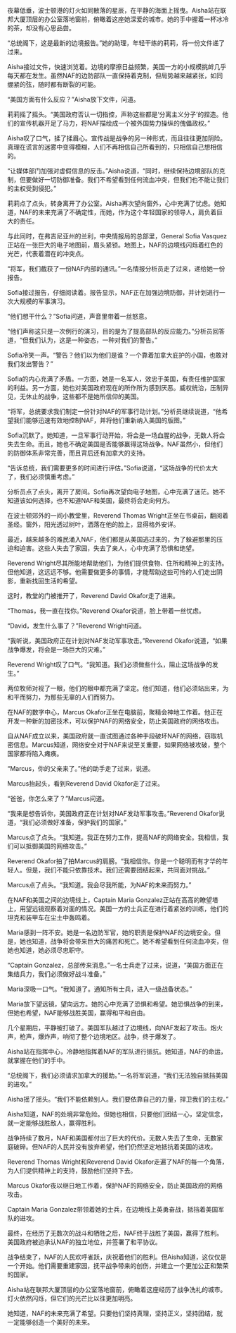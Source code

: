 夜幕低垂，波士顿港的灯火如同散落的星辰，在平静的海面上摇曳。Aisha站在联邦大厦顶层的办公室落地窗前，俯瞰着这座她深爱的城市。她的手中握着一杯冰冷的茶，却没有心思品尝。

“总统阁下，这是最新的边境报告。”她的助理，年轻干练的莉莉，将一份文件递了过来。

Aisha接过文件，快速浏览着。边境的摩擦日益频繁，美国一方的小规模挑衅几乎每天都在发生。虽然NAF的边防部队一直保持着克制，但局势越来越紧张，如同绷紧的弦，随时都有断裂的可能。

“美国方面有什么反应？”Aisha放下文件，问道。

莉莉摇了摇头。“美国政府否认一切指控，声称这些都是‘分离主义分子’的捏造。他们的宣传机器开足了马力，将NAF描绘成一个被外国势力操纵的傀儡政权。”

Aisha叹了口气，揉了揉眉心。宣传战是战争的另一种形式，而且往往更加阴险。真理在谎言的迷雾中变得模糊，人们不再相信自己所看到的，只相信自己想相信的。

“让媒体部门加强对虚假信息的反击。”Aisha说道，“同时，继续保持边境部队的克制，但要做好一切防御准备。我们不希望看到任何流血冲突，但我们也不能让我们的主权受到侵犯。”

莉莉点了点头，转身离开了办公室。Aisha再次望向窗外，心中充满了忧虑。她知道，NAF的未来充满了不确定性，而她，作为这个年轻国家的领导人，肩负着巨大的责任。

与此同时，在弗吉尼亚州的兰利，中央情报局的总部里，General Sofia Vasquez正站在一张巨大的电子地图前，眉头紧锁。地图上，NAF的边境线闪烁着红色的光芒，代表着潜在的冲突点。

“将军，我们截获了一份NAF内部的通讯。”一名情报分析员走了过来，递给她一份报告。

Sofia接过报告，仔细阅读着。报告显示，NAF正在加强边境防御，并计划进行一次大规模的军事演习。

“他们想干什么？”Sofia问道，声音里带着一丝怒意。

“他们声称这只是一次例行的演习，目的是为了提高部队的反应能力。”分析员回答道，“但我们认为，这是一种姿态，一种对我们的警告。”

Sofia冷笑一声。“警告？他们以为他们是谁？一个靠着加拿大庇护的小国，也敢对我们发出警告？”

Sofia的内心充满了矛盾。一方面，她是一名军人，效忠于美国，有责任维护国家的利益。另一方面，她也对美国政府现在的所作所为感到厌恶。威权统治，压制异见，无休止的战争，这些都不是她所信仰的美国。

“将军，总统要求我们制定一份针对NAF的军事行动计划。”分析员继续说道，“他希望我们能够迅速有效地控制NAF，并将他们重新纳入美国的版图。”

Sofia沉默了。她知道，一旦军事行动开始，将会是一场血腥的战争，无数人将会失去生命。而且，她也不确定美国是否能够赢得这场战争。NAF虽然小，但他们的防御体系非常完善，而且背后还有加拿大的支持。

“告诉总统，我们需要更多的时间进行评估。”Sofia说道，“这场战争的代价太大了，我们必须慎重考虑。”

分析员点了点头，离开了房间。Sofia再次望向电子地图，心中充满了迷茫。她不知道该如何选择，也不知道NAF和美国，最终将会走向何方。

在波士顿郊外的一间小教堂里，Reverend Thomas Wright正坐在书桌前，翻阅着圣经。窗外，阳光透过树叶，洒落在他的脸上，显得格外安详。

最近，越来越多的难民涌入NAF，他们都是从美国逃过来的，为了躲避那里的压迫和迫害。这些人失去了家园，失去了亲人，心中充满了恐惧和绝望。

Reverend Wright尽其所能地帮助他们，为他们提供食物、住所和精神上的支持。但他知道，这远远不够。他需要做更多的事情，才能帮助这些可怜的人们走出阴影，重新找回生活的希望。

这时，教堂的门被推开了，Reverend David Okafor走了进来。

“Thomas，我一直在找你。”Reverend Okafor说道，脸上带着一丝忧虑。

“David，发生什么事了？”Reverend Wright问道。

“我听说，美国政府正在计划对NAF发动军事攻击。”Reverend Okafor说道，“如果战争爆发，将会是一场巨大的灾难。”

Reverend Wright叹了口气。“我知道。我们必须做些什么，阻止这场战争的发生。”

两位牧师对视了一眼，他们的眼中都充满了坚定。他们知道，他们必须站出来，为和平而努力，为那些无辜的人们而努力。

在NAF的数字中心，Marcus Okafor正坐在电脑前，聚精会神地工作着。他正在开发一种新的加密技术，可以保护NAF的网络安全，防止美国政府的网络攻击。

自从NAF成立以来，美国政府就一直试图通过各种手段破坏NAF的网络，窃取机密信息。Marcus知道，网络安全对于NAF来说至关重要，如果网络被攻破，整个国家都将陷入瘫痪。

“Marcus，你的父亲来了。”他的助手走了过来，说道。

Marcus抬起头，看到Reverend David Okafor走了过来。

“爸爸，你怎么来了？”Marcus问道。

“我来是想告诉你，美国政府正在计划对NAF发动军事攻击。”Reverend Okafor说道，“我们必须做好准备，保护我们的国家。”

Marcus点了点头。“我知道。我正在努力工作，提高NAF的网络安全。我相信，我们可以抵御美国的网络攻击。”

Reverend Okafor拍了拍Marcus的肩膀。“我相信你。你是一个聪明而有才华的年轻人。但是，我们不能只依靠技术。我们还需要团结起来，共同面对挑战。”

Marcus点了点头。“我知道。我会尽我所能，为NAF的未来而努力。”

在NAF和美国之间的边境线上，Captain Maria Gonzalez正站在高高的瞭望塔上，用望远镜观察着对面的情况。美国一方的士兵正在进行着紧张的训练，他们的坦克和装甲车在尘土中轰鸣着。

Maria感到一阵不安。她是一名边防军官，她的职责是保护NAF的边境安全。但是，她也知道，战争将会带来巨大的痛苦和死亡。她不希望看到任何流血冲突，但她也知道，她必须尽忠职守。

“Captain Gonzalez，总部传来消息。”一名士兵走了过来，说道，“美国方面正在集结兵力，我们必须做好战斗准备。”

Maria深吸一口气。“我知道了。通知所有士兵，进入一级战备状态。”

Maria放下望远镜，望向远方。她的心中充满了恐惧和希望。她恐惧战争的到来，但她也希望，NAF能够战胜美国，赢得和平和自由。

几个星期后，平静被打破了。美国军队越过了边境线，向NAF发起了攻击。炮火声，枪声，爆炸声，响彻了整个边境地区。战争，终于爆发了。

Aisha站在指挥中心，冷静地指挥着NAF的军队进行抵抗。她知道，NAF的命运，就掌握在他们的手中。

“总统阁下，我们必须请求加拿大的援助。”一名将军说道，“我们无法独自抵挡美国的进攻。”

Aisha摇了摇头。“我们不能依赖别人。我们要依靠自己的力量，捍卫我们的主权。”

Aisha知道，NAF的处境非常危险。但她也相信，只要他们团结一心，坚定信念，就一定能够战胜敌人，赢得胜利。

战争持续了数月，NAF和美国都付出了巨大的代价。无数人失去了生命，无数家庭破碎。但NAF的人民并没有放弃希望，他们仍然坚定地抵抗着美国的进攻。

Reverend Thomas Wright和Reverend David Okafor走遍了NAF的每一个角落，为人们提供精神上的支持，鼓励他们坚持下去。

Marcus Okafor夜以继日地工作着，保护NAF的网络安全，防止美国政府的网络攻击。

Captain Maria Gonzalez带领着她的士兵，在边境线上英勇奋战，抵挡着美国军队的进攻。

最终，在经历了无数次的战斗和牺牲之后，NAF终于战胜了美国，赢得了胜利。美国政府被迫承认NAF的独立地位，并签署了和平协议。

战争结束了，NAF的人民欢呼雀跃，庆祝着他们的胜利。但Aisha知道，这仅仅是一个开始。他们需要重建家园，抚平战争带来的创伤，并建立一个更加公正和繁荣的国家。

Aisha站在联邦大厦顶层的办公室落地窗前，俯瞰着这座经历了战争洗礼的城市。灯火依然闪烁，但它们的光芒比以往更加明亮。

她知道，NAF的未来充满了希望。只要他们坚持真理，坚持正义，坚持团结，就一定能够创造一个美好的未来。